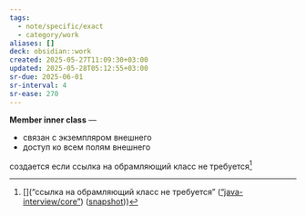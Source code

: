 ```yaml
---
tags:
  - note/specific/exact
  - category/work
aliases: []
deck: obsidian::work
created: 2025-05-27T11:09:30+03:00
updated: 2025-05-28T05:12:55+03:00
sr-due: 2025-06-01
sr-interval: 4
sr-ease: 270
---
```


**Member inner class**
—
- связан с экземпляром внешнего
- доступ ко всем полям внешнего

создается если ссылка на обрамляющий класс не требуется[^1]

[^1]: [](“ссылка на обрамляющий класс не требуется” ([“java-interview/core”](zotero://select/library/items/T3X9ZD57)) ([snapshot](zotero://open-pdf/library/items/2GAN5TQF?sel=p%3Anth-child(147)&annotation=T7CSH8ZR)))
